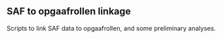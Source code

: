 ## SAF to opgaafrollen linkage
Scripts to link SAF data to opgaafrollen, and some preliminary analyses.